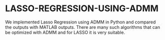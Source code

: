 # LASSO-REGRESSION-USING-ADMM

We implemented Lasso Regression using ADMM in Python and compared the outputs with MATLAB outputs. There are many such algorithms that can be optimized with ADMM and for LASSO it is very suitable.
